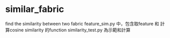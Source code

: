 # similar_fabric

find the similarity between two fabric
feature_sim.py 中，包含取feature 和 計算cosine similarity 的function
similarity_test.py 為示範和計算
